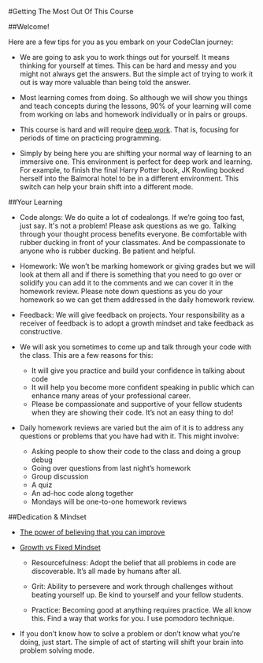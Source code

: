 #Getting The Most Out Of This Course

##Welcome!

Here are a few tips for you as you embark on your CodeClan journey:
 
- We are going to ask you to work things out for yourself. It means thinking for yourself at times. This can be hard and messy and you might not always get the answers. But the simple act of trying to work it out is way more valuable than being told the answer. 

- Most learning comes from doing. So although we will show you things and teach concepts during the lessons, 90% of your learning will come from working on labs and homework individually or in pairs or groups.

- This course is hard and will require [deep work](http://calnewport.com/books/deep-work/). That is, focusing for periods of time on practicing programming. 

- Simply by being here you are shifting your normal way of learning to an immersive one. This environment is perfect for deep work and learning. For example, to finish the final Harry Potter book, JK Rowling booked herself into the Balmoral hotel to be in a different environment. This switch can help your brain shift into a different mode.


##Your Learning

- Code alongs: We do quite a lot of codealongs. If we’re going too fast, just say. It's not a problem! Please ask questions as we go. Talking through your thought process benefits everyone. Be comfortable with rubber ducking in front of your classmates. And be compassionate to anyone who is rubber ducking. Be patient and helpful. 

- Homework: We won’t be marking homework or giving grades but we will look at them all and if there is something that you need to go over or solidify you can add it to the comments and we can cover it in the homework review. Please note down questions as you do your homework so we can get them addressed in the daily homework review.

- Feedback: We will give feedback on projects. Your responsibility as a receiver of feedback is to adopt a growth mindset and take feedback as constructive.

- We will ask you sometimes to come up and talk through your code with the class. This are a few reasons for this:

  - It will give you practice and build your confidence in talking about code
  - It will help you become more confident speaking in public which can enhance many areas of your professional career.
  - Please be compassionate and supportive of your fellow students when they are showing their code. It’s not an easy thing to do!

- Daily homework reviews are varied but the aim of it is to address any questions or problems that you have had with it. This might involve:

  - Asking people to show their code to the class and doing a group debug
  - Going over questions from last night’s homework
  - Group discussion
  - A quiz
  - An ad-hoc code along together
  - Mondays will be one-to-one homework reviews

##Dedication & Mindset

 - [The power of believing that you can improve](https://www.youtube.com/watch?v=wh0OS4MrN3E)
- [Growth vs Fixed Mindset](https://www.youtube.com/watch?v=KUWn_TJTrnU)

  - Resourcefulness: Adopt the belief that all problems in code are discoverable. It’s all made by humans after all.

  - Grit: Ability to persevere and work through challenges without beating yourself up. Be kind to yourself and your fellow students.

  - Practice: Becoming good at anything requires practice. We all know this. Find a way that works for you. I use pomodoro technique.

  
 - If you don’t know how to solve a problem or don’t know what you’re doing, just start. The simple of act of starting will shift your brain into problem solving mode.


  

  


